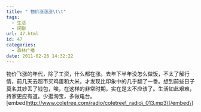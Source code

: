 ```yaml
---
title: " 物价涨涨涨\t\t"
tags:
  - 生活
  - 闲聊
url: 47.html
id: 47
categories:
  - 森林广播
date: 2011-02-26 14:32:22
---
```


物价飞涨的年代，除了工资，什么都在涨。去年下半年没怎么做饭，不太了解行情，前几天去超市买鸡蛋和大米，才发现比印象中的几乎翻了一番。想到前些日子莫名其妙丢了钱包，唉，在这样的非常时期，实在是太不应该了。生活如此艰难，持家更应有道。少逛淘宝，多做电台。   \[embed\]http://www.coletree.com/radio/coletree\_radio\_013.mp3\[/embed\]